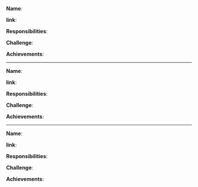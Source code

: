 **Name**: 

**link**:

**Responsibilities**: 

**Challenge**: 

**Achievements**: 

---

**Name**: 

**link**:

**Responsibilities**: 

**Challenge**: 

**Achievements**: 

---

**Name**: 

**link**:

**Responsibilities**: 

**Challenge**: 

**Achievements**: 
